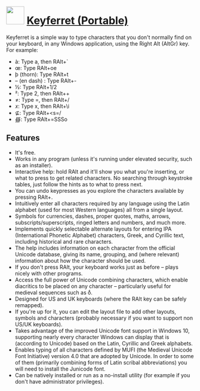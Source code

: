 ﻿# <img src="https://cdn.jsdelivr.net/gh/chtof/chocolatey-packages/automatic/keyferret.portable/keyferret.portable.png" width="48" height="48"/> [Keyferret (Portable)](https://chocolatey.org/packages/keyferret.portable)

Keyferret is a simple way to type characters that you don't normally find on your keyboard, in any Windows application, using the Right Alt (AltGr) key. For example:

- à: Type a, then RAlt+\`
- œ: Type RAlt+oe
- þ (thorn): Type RAlt+t
- – (en dash) : Type RAlt+-
- ½: Type RAlt+1/2
- ²: Type 2, then RAlt++
- ≠: Type =, then RAlt+/
- 𝑥: Type x, then RAlt+\i
- ⊈: Type RAlt+<s=/
- ∰: Type RAlt+=SSSo

## Features

- It's free.
- Works in any program (unless it's running under elevated security, such as an installer).
- Interactive help: hold RAlt and it'll show you what you're inserting, or what to press to get related characters. No searching through keystroke tables, just follow the hints as to what to press next.
- You can undo keypresses as you explore the characters available by pressing RAlt+<Backspace>.
- Intuitively enter all characters required by any language using the Latin alphabet (used for most Western languages) all from a single layout.
- Symbols for currencies, dashes, proper quotes, maths, arrows, subscripts/superscripts, ringed letters and numbers, and much more.
- Implements quickly selectable alternate layouts for entering IPA (International Phonetic Alphabet) characters, Greek, and Cyrillic text, including historical and rare characters.
- The help includes information on each character from the official Unicode database, giving its name, grouping, and (where relevant) information about how the character should be used.
- If you don't press RAlt, your keyboard works just as before – plays nicely with other programs.
- Access the full power of Unicode combining characters, which enable diacritics to be placed on any character – particularly useful for medieval sequences such as oͤ.
- Designed for US and UK keyboards (where the RAlt key can be safely remapped).
- If you're up for it, you can edit the layout file to add other layouts, symbols and characters (probably necessary if you want to support non US/UK keyboards).
- Takes advantage of the improved Unicode font support in Windows 10, supporting nearly every character Windows can display that is (according to Unicode) based on the Latin, Cyrillic and Greek alphabets.
- Enables typing of all characters defined by MUFI (the Medieval Unicode Font Initiative) version 4.0 that are adopted by Unicode. In order to some of them (primarily combining forms of Latin scribal abbreviations) you will need to install the Junicode font.
- Can be natively installed or run as a no-install utility (for example if you don't have administrator privileges).